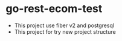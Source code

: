# go-rest-ecom-test

- This project use fiber v2 and postgresql
- This project for try new project structure
